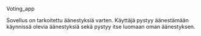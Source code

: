 Voting_app

Sovellus on tarkoitettu äänestyksiä varten. Käyttäjä pystyy äänestämään käynnissä olevia äänestyksiä sekä pystyy itse luomaan oman äänestyksen. 
